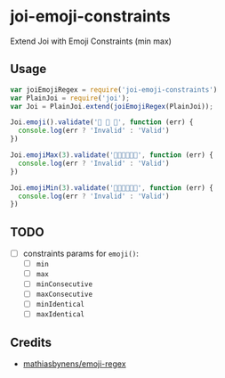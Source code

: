 # joi-emoji-constraints

Extend Joi with Emoji Constraints (min max)

## Usage

```js
var joiEmojiRegex = require('joi-emoji-constraints')
var PlainJoi = require('joi');
var Joi = PlainJoi.extend(joiEmojiRegex(PlainJoi));

Joi.emoji().validate('🙊 🙈 🙉', function (err) {
  console.log(err ? 'Invalid' : 'Valid')
})

Joi.emojiMax(3).validate('💃🏿💃🏼💃🏻', function (err) {
  console.log(err ? 'Invalid' : 'Valid')
})

Joi.emojiMin(3).validate('💃🏿💃🏼💃🏻', function (err) {
  console.log(err ? 'Invalid' : 'Valid')
})
```

## TODO

- [ ] constraints params for `emoji()`:
  - [ ] `min`
  - [ ] `max`
  - [ ] `minConsecutive`
  - [ ] `maxConsecutive`
  - [ ] `minIdentical`
  - [ ] `maxIdentical`

## Credits

 *  [mathiasbynens/emoji-regex](https://github.com/mathiasbynens/emoji-regex)
